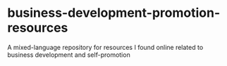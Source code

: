 # business-development-promotion-resources
A mixed-language repository for resources I found online related to business development and self-promotion
